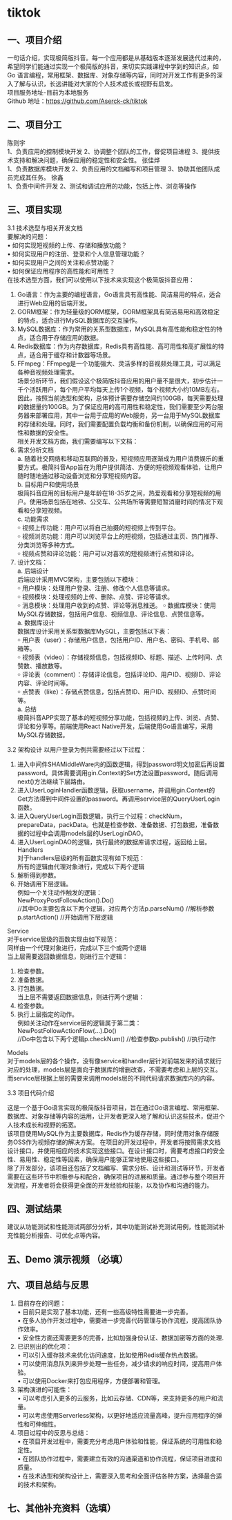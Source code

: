 # tiktok
## 一、项目介绍
一句话介绍，实现极简版抖音。每一个应用都是从基础版本逐渐发展迭代过来的，希望同学们能通过实现一个极简版的抖音，来切实实践课程中学到的知识点，如 Go 语言编程，常用框架、数据库、对象存储等内容，同时对开发工作有更多的深入了解与认识，长远讲能对大家的个人技术成长或视野有启发。  
项目服务地址-目前为本地服务  
Github  地址：https://github.com/Aserck-ck/tiktok



## 二、项目分工
陈则宇  
1、负责应用的控制模块开发
2、协调整个团队的工作，督促项目进程
3、提供技术支持和解决问题，确保应用的稳定性和安全性。
张佳烨  
1、负责数据库模块开发
2、负责应用的文档编写和项目管理
3、协助其他团队成员完成其任务。
徐鑫  
1、负责中间件开发
2、测试和调试应用的功能，包括上传、浏览等操作  
## 三、项目实现
3.1 技术选型与相关开发文档  
要解决的问题：  
•	如何实现短视频的上传、存储和播放功能？  
•	如何实现用户的注册、登录和个人信息管理功能？  
•	如何实现用户之间的关注和点赞功能？  
•	如何保证应用程序的高性能和可用性？  
在技术选型方面，我们可以使用以下技术来实现这个极简版抖音应用：  
1.	Go语言：作为主要的编程语言，Go语言具有高性能、简洁易用的特点，适合进行Web应用的后端开发。  
2.	GORM框架：作为轻量级的ORM框架，GORM框架具有简洁易用和高效稳定的特点，适合进行MySQL数据库的交互操作。    
3.	MySQL数据库：作为常用的关系型数据库，MySQL具有高性能和稳定性的特点，适合用于存储应用的数据。  
4.	Redis数据库：作为内存数据库，Redis具有高性能、高可用性和高扩展性的特点，适合用于缓存和计数器等场景。  
5.	FFmpeg：FFmpeg是一个功能强大、灵活多样的音视频处理工具，可以满足各种音视频处理需求。  
场景分析环节，我们假设这个极简版抖音应用的用户量不是很大，初步估计一千个活跃用户，每个用户平均每天上传1个视频，每个视频大小约10MB左右。因此，按照当前选型和架构，总体预计需要存储空间约100GB，每天需要处理的数据量约100GB。为了保证应用的高可用性和稳定性，我们需要至少两台服务器来部署应用，其中一台用于应用的Web服务，另一台用于MySQL数据库的存储和处理。同时，我们需要配置负载均衡和备份机制，以确保应用的可用性和数据的安全性。    
相关开发文档方面，我们需要编写以下文档：  
1.	需求分析文档  
a.	随着社交网络和移动互联网的普及，短视频应用逐渐成为用户消费娱乐的重要方式。极简抖音App旨在为用户提供简洁、方便的短视频观看体验，让用户随时随地通过移动设备浏览和分享短视频内容。  
b.	目标用户和使用场景  
极简抖音应用的目标用户是年龄在18-35岁之间，热爱观看和分享短视频的用户。使用场景包括在地铁、公交车、公共场所等需要短暂消磨时间的情况下观看和分享短视频。  
c.	功能需求  
￮	视频上传功能：用户可以将自己拍摄的短视频上传到平台。  
￮	视频浏览功能：用户可以浏览平台上的短视频，包括通过主页、热门推荐、分类浏览等多种方式。  
￮	视频点赞和评论功能：用户可以对喜欢的短视频进行点赞和评论。  
2.	设计文档：  
a.	后端设计  
后端设计采用MVC架构，主要包括以下模块：  
￮	用户模块：处理用户登录、注册、修改个人信息等请求。  
￮	视频模块：处理视频的上传、删除、点赞、评论等请求。  
￮	消息模块：处理用户收到的点赞、评论等消息推送。 
￮	数据库模块：使用MySQL存储数据，包括用户信息、视频信息、评论信息、点赞信息等。  
a.	数据库设计  
数据库设计采用关系型数据库MySQL，主要包括以下表：  
￮	用户表（user）：存储用户信息，包括用户ID、用户名、密码、手机号、邮箱等。  
￮	视频表（video）：存储视频信息，包括视频ID、标题、描述、上传时间、点赞数、播放数等。  
￮	评论表（comment）：存储评论信息，包括评论ID、用户ID、视频ID、评论内容、评论时间等。  
￮	点赞表（like）：存储点赞信息，包括点赞ID、用户ID、视频ID、点赞时间等。  
a.	总结  
极简抖音APP实现了基本的短视频分享功能，包括视频的上传、浏览、点赞、评论和分享等。前端使用React Native开发，后端使用Go语言编写，采用MySQL存储数据。  










3.2 架构设计
以用户登录为例共需要经过以下过程：  
1.	进入中间件SHAMiddleWare内的函数逻辑，得到password明文加密后再设置password。具体需要调用gin.Context的Set方法设置password。随后调用next()方法继续下层路由。  
2.	进入UserLoginHandler函数逻辑，获取username，并调用gin.Context的Get方法得到中间件设置的password。再调用service层的QueryUserLogin函数。  
3.	进入QueryUserLogin函数逻辑，执行三个过程：checkNum，prepareData，packData。也就是检查参数、准备数据、打包数据，准备数据的过程中会调用models层的UserLoginDAO。  
4.	进入UserLoginDAO的逻辑，执行最终的数据库请求过程，返回给上层。  
Handlers  
对于handlers层级的所有函数实现有如下规范：  
所有的逻辑由代理对象进行，完成以下两个逻辑  
1.	解析得到参数。  
2.	开始调用下层逻辑。  
例如一个关注动作触发的逻辑：  
NewProxyPostFollowAction().Do()  
//其中Do主要包含以下两个逻辑，对应两个方法p.parseNum() //解析参数p.startAction() //开始调用下层逻辑  

Service  
对于service层级的函数实现由如下规范：  
同样由一个代理对象进行，完成以下三个或两个逻辑  
当上层需要返回数据信息，则进行三个逻辑：  
1.	检查参数。  
2.	准备数据。  
3.	打包数据。  
当上层不需要返回数据信息，则进行两个逻辑：  
1.	检查参数。  
2.	执行上层指定的动作。  
例如关注动作在service层的逻辑属于第二类：  
NewPostFollowActionFlow(...).Do()  
//Do中包含以下两个逻辑p.checkNum() //检查参数p.publish() //执行动作  

Models  
对于models层的各个操作，没有像service和handler层针对前端发来的请求就行对应的处理，models层是面向于数据库的增删改查，不需要考虑和上层的交互。  
而service层根据上层的需要来调用models层的不同代码请求数据库内的内容。  






3.3 项目代码介绍

这是一个基于Go语言实现的极简版抖音项目，旨在通过Go语言编程、常用框架、数据库、对象存储等内容的运用，让开发者更深入地了解和认识这些技术，促进个人技术成长和视野的拓宽。  
该项目使用MySQL作为主要数据库，Redis作为缓存存储，同时使用对象存储服务OSS作为视频存储的解决方案。
在项目的开发过程中，开发者将按照需求文档设计接口，并使用相应的技术实现这些接口。在设计接口时，需要考虑接口的安全性、易用性、稳定性等因素，确保用户能够正常地使用这些接口。  
除了开发部分，该项目还包括了文档编写、需求分析、设计和测试等环节，开发者需要在这些环节中积极参与和配合，确保项目的进展和质量。通过参与整个项目开发流程，开发者将会获得更全面的开发经验和技能，以及协作和沟通的能力。  









## 四、测试结果
建议从功能测试和性能测试两部分分析，其中功能测试补充测试用例，性能测试补充性能分析报告、可优化点等内容。









## 五、Demo 演示视频 （必填）











## 六、项目总结与反思
1.	目前存在的问题：  
•	目前只是实现了基本功能，还有一些高级特性需要进一步完善。  
•	在多人协作开发过程中，需要进一步完善代码管理与协作流程，提高团队协作效率。  
•	安全性方面还需要更多的完善，比如加强身份认证、数据加密等方面的处理.   
2.	已识别出的优化项：  
•	可以引入缓存技术来优化访问速度，比如使用Redis缓存热点数据。  
•	可以使用消息队列来异步处理一些任务，减少请求的响应时间，提高用户体验。  
•	可以使用Docker来打包应用程序，方便部署和管理。  
3.	架构演进的可能性：  
•	可以考虑引入更多的云服务，比如云存储、CDN等，来支持更多的用户和流量。  
•	可以考虑使用Serverless架构，以更好地适应流量高峰，提升应用程序的弹性和可伸缩性。  
4.	项目过程中的反思与总结：  
•	在项目开发过程中，需要充分考虑用户体验和性能，保证系统的可用性和稳定性。  
•	在团队协作过程中，需要建立有效的沟通渠道和协作流程，保证项目进度和质量。  
•	在技术选型和架构设计上，需要深入思考和全面评估各种方案，选择最合适的技术和架构。  


## 七、其他补充资料（选填）






